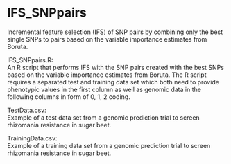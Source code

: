 # IFS_SNPpairs
Incremental feature selection (IFS) of SNP pairs by combining only the best single SNPs to pairs based on the variable importance estimates from Boruta. 

IFS_SNPpairs.R:  
An R script that performs IFS with the SNP pairs created with the best SNPs based on the variable importance estimates from Boruta.
The R script requires a separated test and training data set which both need to provide phenotypic values in the first column as well as genomic data in the following columns in form of 0, 1, 2 coding. 

TestData.csv:  
Example of a test data set from a genomic prediction trial to screen rhizomania resistance in sugar beet. 

TrainingData.csv:  
Example of a training data set from a genomic prediction trial to screen rhizomania resistance in sugar beet. 
